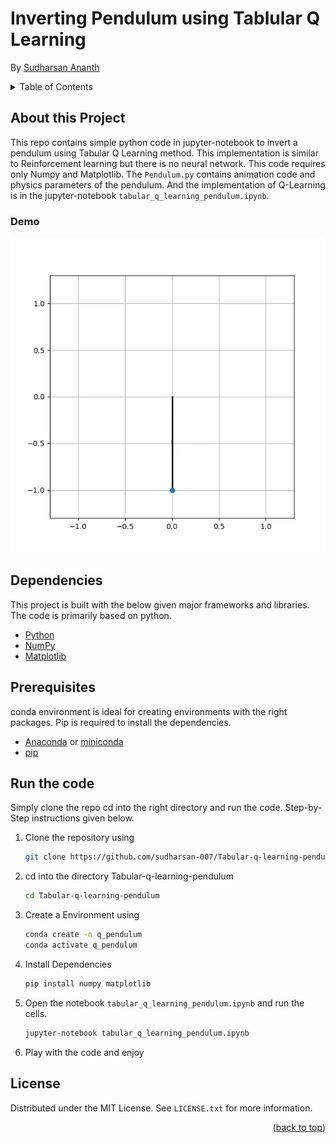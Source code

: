 # Inverting Pendulum using Tablular Q Learning
By [Sudharsan Ananth](https://sudharsan-007.github.io) 

<!-- TABLE OF CONTENTS -->
<details>
  <summary>Table of Contents</summary>
  <ol>
    <li><a href="#about-this-project">About this Project</a></li>
    <li><a href="#dependencies">Dependencies</a></li>
    <li><a href="#prerequisites">Prerequisites</a></li>
    <li><a href="#run-the-code">How to run</a></li>
    <li><a href="#license">License</a></li>
  </ol>
</details>


## About this Project 

This repo contains simple python code in jupyter-notebook to invert a pendulum using Tabular Q Learning method. This implementation is similar to Reinforcement learning but there is no neural network. This code requires only Numpy and Matplotlib. The `Pendulum.py` contains animation code and physics parameters of the pendulum. And the implementation of Q-Learning is in the jupyter-notebook `tabular_q_learning_pendulum.ipynb`.


### Demo

![Img_output_demo](assets/demo.gif)


## Dependencies 

This project is built with the below given major frameworks and libraries. The code is primarily based on python. 

* [Python](https://www.python.org/) 
* [NumPy](https://numpy.org)
* [Matplotlib](https://matplotlib.org) 

## Prerequisites

conda environment is ideal for creating environments with the right packages. Pip is required to install the dependencies.

* [Anaconda](https://www.anaconda.com) or [miniconda](https://docs.conda.io/en/latest/miniconda.html)
* [pip](https://pypi.org/project/pip/)


## Run the code

Simply clone the repo cd into the right directory and run the code. Step-by-Step instructions given below. 

1. Clone the repository using 
   ```sh
   git clone https://github.com/sudharsan-007/Tabular-q-learning-pendulum.git
   ```

2. cd into the directory Tabular-q-learning-pendulum
   ```sh
   cd Tabular-q-learning-pendulum
   ```

3. Create a Environment using
   ```sh
   conda create -n q_pendulum
   conda activate q_pendulum
   ```

4. Install Dependencies
   ```sh
   pip install numpy matplotlib
   ```


5. Open the notebook `tabular_q_learning_pendulum.ipynb` and run the cells.
    ```sh 
    jupyter-notebook tabular_q_learning_pendulum.ipynb
    ```

6. Play with the code and enjoy

<!-- LICENSE -->
## License

Distributed under the MIT License. See `LICENSE.txt` for more information.

<p align="right">(<a href="#top">back to top</a>)</p>
